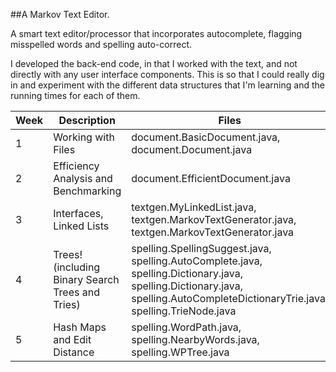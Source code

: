 ##A Markov Text Editor.

A smart text editor/processor that incorporates autocomplete, flagging misspelled words and spelling auto-correct. 

I developed the back-end code, in that I worked with the text, and not directly with any user interface components. This is so that I could really dig in and experiment with the different data structures that I'm learning and the running times for each of them. 

| Week       | Description          | Files  |
| ------------- |-------------| -----|
| 1     | Working with Files| document.BasicDocument.java, document.Document.java|
| 2      | Efficiency Analysis and Benchmarking      |   document.EfficientDocument.java |
| 3 | Interfaces, Linked Lists      |    textgen.MyLinkedList.java, textgen.MarkovTextGenerator.java, textgen.MarkovTextGenerator.java |
| 4     |  Trees! (including Binary Search Trees and Tries) | spelling.SpellingSuggest.java, spelling.AutoComplete.java, spelling.Dictionary.java, spelling.Dictionary.java, spelling.AutoCompleteDictionaryTrie.java, spelling.TrieNode.java|
| 5      | Hash Maps and Edit Distance      |   spelling.WordPath.java, spelling.NearbyWords.java, spelling.WPTree.java |

